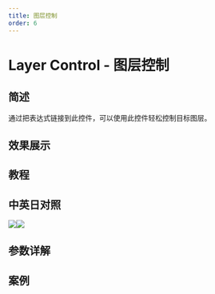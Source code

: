 ```yaml
---
title: 图层控制
order: 6
---
```


# Layer Control - 图层控制

## 简述

通过把表达式链接到此控件，可以使用此控件轻松控制目标图层。

## 效果展示

## 教程

## 中英日对照

![](https://mir.yuelili.com/user/AE/effects/AE-Effects-Expression-Controls-Layer_Control.png)![](https://mir.yuelili.com/user/AE/effects/AE-Effects-Expression-Controls-Layer_Control_cn.png)

## 参数详解

## 案例
